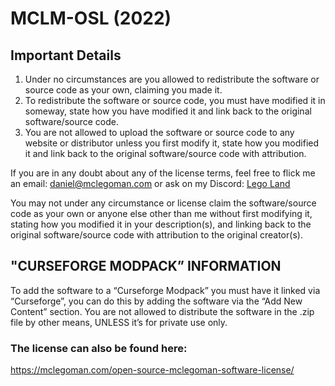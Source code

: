 # MCLM-OSL (2022)

## Important Details  
1. Under no circumstances are you allowed to redistribute the software or source code as your own, claiming you made it.  
2. To redistribute the software or source code, you must have modified it in someway, state how you have modified it and link back to the original software/source code.  
3. You are not allowed to upload the software or source code to any website or distributor unless you first modify it, state how you modified it and link back to the original software/source code with attribution.  

If you are in any doubt about any of the license terms, feel free to flick me an email: daniel@mclegoman.com or ask on my Discord: [Lego Land](https://discord.com/invite/uqC79Ckmfp)

You may not under any circumstance or license claim the software/source code as your own or anyone else other than me without first modifying it, stating how you modified it in your description(s), and linking back to the original software/source code with attribution to the original creator(s).

## "CURSEFORGE MODPACK” INFORMATION  
To add the software to a “Curseforge Modpack” you must have it linked via “Curseforge”, you can do this by adding the software via the “Add New Content” section. You are not allowed to distribute the software in the .zip file by other means, UNLESS it’s for private use only.

### The license can also be found here:  
https://mclegoman.com/open-source-mclegoman-software-license/